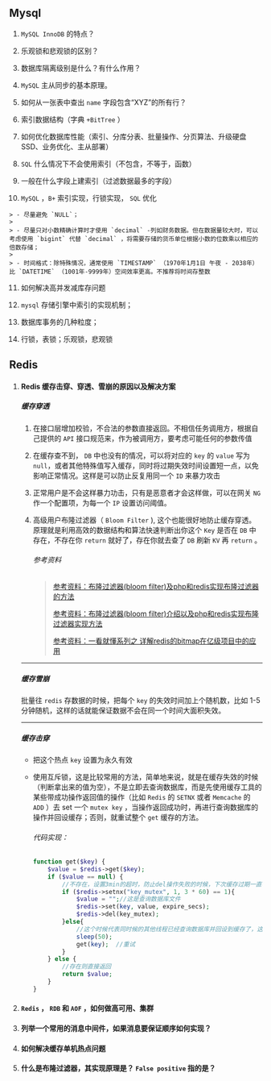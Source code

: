 ## Mysql

1.  `MySQL InnoDB` 的特点？

2. 乐观锁和悲观锁的区别？

3. 数据库隔离级别是什么？有什么作用？

4.  `MySQL` 主从同步的基本原理。

5. 如何从一张表中查出 `name` 字段包含“XYZ”的所有行？

6. 索引数据结构（字典 `+BitTree` ）

7. 如何优化数据库性能（索引、分库分表、批量操作、分页算法、升级硬盘SSD、业务优化、主从部署）

8.  `SQL` 什么情况下不会使用索引（不包含，不等于，函数）

9. 一般在什么字段上建索引（过滤数据最多的字段）

10.  `MySQL` ，`B+` 索引实现，行锁实现， `SQL` 优化

    > - 尽量避免 `NULL`；
    >
    > - 尽量只对小数精确计算时才使用 `decimal` -列如财务数据。但在数据量较大时，可以考虑使用 `bigint` 代替 `decimal` ，将需要存储的货币单位根据小数的位数乘以相应的倍数存储；
    >
    > - 时间格式：除特殊情况，通常使用 `TIMESTAMP` （1970年1月1日 午夜 - 2038年）比 `DATETIME` （1001年-9999年）空间效率更高。不推荐将时间存整数

11. 如何解决高并发减库存问题

12.  `mysql` 存储引擎中索引的实现机制；

13. 数据库事务的几种粒度；

14. 行锁，表锁；乐观锁，悲观锁



## Redis

1. #### Redis 缓存击穿、穿透、雪崩的原因以及解决方案

   ##### 缓存穿透

   1. 在接口层增加校验，不合法的参数直接返回。不相信任务调用方，根据自己提供的 `API` 接口规范来，作为被调用方，要考虑可能任何的参数传值

   2. 在缓存查不到， `DB` 中也没有的情况，可以将对应的 `key` 的 `value` 写为 `null`，或者其他特殊值写入缓存，同时将过期失效时间设置短一点，以免影响正常情况。这样是可以防止反复用同一个 `ID` 来暴力攻击

   3. 正常用户是不会这样暴力功击，只有是恶意者才会这样做，可以在网关 `NG` 作一个配置项，为每一个 `IP` 设置访问阈值。

   4. 高级用户布隆过滤器（ `Bloom Filter` ), 这个也能很好地防止缓存穿透。原理就是利用高效的数据结构和算法快速判断出你这个 `Key` 是否在 `DB` 中存在，不存在你 `return` 就好了，存在你就去查了 `DB` 刷新 `KV` 再 `return` 。

      ###### 参考资料

      > [参考资料：布隆过滤器(bloom filter)及php和redis实现布隆过滤器的方法](http://www.gaodaima.com/87289.html)
      >
      > [参考资料：布隆过滤器(bloom filter)介绍以及php和redis实现布隆过滤器实现方法](https://blog.csdn.net/slqgenius/article/details/108757558)
      >
      > [参考资料：一看就懂系列之 详解redis的bitmap在亿级项目中的应用](https://blog.csdn.net/u011957758/article/details/74783347)

   

   ---

   

   ##### 缓存雪崩

   批量往 `redis` 存数据的时候，把每个 `key` 的失效时间加上个随机数，比如 1-5 分钟随机，这样的话就能保证数据不会在同一个时间大面积失效。

   

   ---

   

   ##### 缓存击穿

   - 把这个热点 `key` 设置为永久有效

   - 使用互斥锁，这是比较常用的方法，简单地来说，就是在缓存失效的时候（判断拿出来的值为空），不是立即去查询数据库，而是先使用缓存工具的某些带成功操作返回值的操作（比如 `Redis` 的 `SETNX` 或者 `Memcache` 的 `ADD` ）去 set 一个 `mutex key` ，当操作返回成功时，再进行查询数据库的操作并回设缓存；否则，就重试整个 `get` 缓存的方法。

     ###### 代码实现：

     ```php
     function get($key) {
         $value = $redis->get($key);
         if ($value == null) {
             //不存在，设置3min的超时，防止del操作失败的时候，下次缓存过期一直不能查询数据库
             if ($redis->setnx("key_mutex", 1, 3 * 60) == 1){
                 $value = "";//这是查询数据库文件
                 $redis->set(key, value, expire_secs);
                 $redis->del(key_mutex);
             }else{
                 //这个时候代表同时候的其他线程已经查询数据库并回设到缓存了，这时候重试获取缓存值即可
                 sleep(50);
                 get(key);  //重试
             }
         } else {
             //存在则直接返回
             return $value;
         }
     }
     ```

   

2. #### `Redis` ， `RDB` 和 `AOF` ，如何做高可用、集群

3. #### 列举一个常用的消息中间件，如果消息要保证顺序如何实现？

4. #### 如何解决缓存单机热点问题

5. #### 什么是布隆过滤器，其实现原理是？ `False positive` 指的是？
